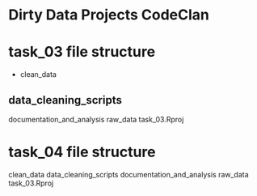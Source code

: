 # Dirty Data Projects CodeClan



# task_03 file structure

- clean_data
## data_cleaning_scripts
documentation_and_analysis
raw_data
task_03.Rproj

# task_04 file structure 

clean_data
data_cleaning_scripts
documentation_and_analysis
raw_data
task_03.Rproj
